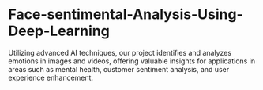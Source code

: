 # Face-sentimental-Analysis-Using-Deep-Learning
Utilizing advanced AI techniques, our project identifies and analyzes emotions in images and videos, offering valuable insights for applications in areas such as mental health, customer sentiment analysis, and user experience enhancement.
